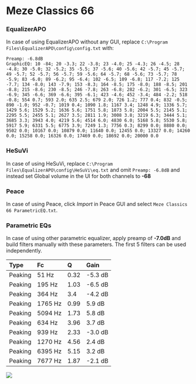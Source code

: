 # Meze Classics 66

### EqualizerAPO
In case of using EqualizerAPO without any GUI, replace `C:\Program Files\EqualizerAPO\config\config.txt`
with:
```
Preamp: -6.8dB
GraphicEQ: 10 -84; 20 -3.3; 22 -3.8; 23 -4.0; 25 -4.3; 26 -4.5; 28 -4.8; 30 -5.0; 32 -5.2; 35 -5.5; 37 -5.6; 40 -5.6; 42 -5.7; 45 -5.7; 49 -5.7; 52 -5.7; 56 -5.7; 59 -5.6; 64 -5.7; 68 -5.6; 73 -5.7; 78 -5.9; 83 -6.0; 89 -6.2; 95 -6.4; 102 -6.5; 109 -6.8; 117 -7.2; 125 -7.7; 134 -8.0; 143 -7.9; 153 -8.3; 164 -8.5; 175 -8.0; 188 -8.5; 201 -8.8; 215 -8.6; 230 -8.5; 246 -7.8; 263 -6.8; 282 -6.2; 301 -6.5; 323 -6.9; 345 -6.6; 369 -6.6; 395 -6.1; 423 -4.6; 452 -3.4; 484 -2.2; 518 -0.8; 554 0.7; 593 2.0; 635 2.5; 679 2.0; 726 1.2; 777 0.4; 832 -0.5; 890 -1.0; 952 -0.7; 1019 0.4; 1090 1.8; 1167 3.4; 1248 4.9; 1336 5.7; 1429 5.6; 1529 5.2; 1636 5.6; 1751 5.8; 1873 5.8; 2004 5.5; 2145 5.1; 2295 5.5; 2455 5.1; 2627 3.5; 2811 1.9; 3008 3.8; 3219 6.3; 3444 5.1; 3685 3.3; 3943 4.0; 4219 5.6; 4514 6.0; 4830 6.0; 5168 5.8; 5530 5.8; 5917 5.9; 6331 5.5; 6775 3.9; 7249 1.3; 7756 0.3; 8299 0.0; 8880 0.0; 9502 0.0; 10167 0.0; 10879 0.0; 11640 0.0; 12455 0.0; 13327 0.0; 14260 0.0; 15258 0.0; 16326 0.0; 17469 0.0; 18692 0.0; 20000 0.0
```

### HeSuVi
In case of using HeSuVi, replace `C:\Program Files\EqualizerAPO\config\HeSuVi\eq.txt` and omit `Preamp:
-6.8dB` and instead set Global volume in the UI for both channels to **-68**

### Peace
In case of using Peace, click *Import* in Peace GUI and select `Meze Classics 66 ParametricEQ.txt`.

### Parametric EQs
In case of using other parametric equalizer, apply preamp of **-7.0dB** and build filters manually with
these parameters. The first 5 filters can be used independently.

| Type    | Fc      |    Q | Gain    |
|:--------|:--------|:-----|:--------|
| Peaking | 51 Hz   | 0.32 | -5.3 dB |
| Peaking | 195 Hz  | 1.03 | -6.5 dB |
| Peaking | 364 Hz  | 3.4  | -4.2 dB |
| Peaking | 1765 Hz | 0.99 | 5.9 dB  |
| Peaking | 5094 Hz | 1.73 | 5.8 dB  |
| Peaking | 634 Hz  | 3.96 | 3.7 dB  |
| Peaking | 939 Hz  | 2.33 | -3.0 dB |
| Peaking | 1270 Hz | 4.56 | 2.4 dB  |
| Peaking | 6395 Hz | 5.15 | 3.2 dB  |
| Peaking | 7677 Hz | 1.87 | -2.1 dB |

![](https://raw.githubusercontent.com/jaakkopasanen/AutoEq/master/results/innerfidelity/sbaf-serious/Meze%20Classics%2066/Meze%20Classics%2066.png)
